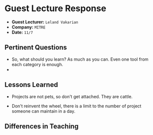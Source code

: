 # Guest Lecture Response
* **Guest Lecturer:** `Leland Vakarian`
* **Company:** `MITRE`
* **Date:** `11/7`

## Pertinent Questions
* So, what should you learn? As much as you can. Even one tool from each category is enough.
* 

## Lessons Learned
* Projects are not pets, so don't get attached. They are cattle.

* Don't reinvent the wheel, there is a limit to the number of project someone can maintain in a day.

## Differences in Teaching
